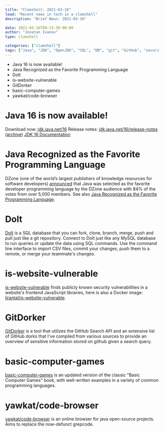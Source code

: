 ```yaml
---
title: "Clamshell: 2021-03-16"
lead: "Recent news in tech in a clamshell"
description: "Brief News: 2021-03-16"

date: 2021-03-16T08:13:39-08:00
author: "Jonatan Ivanov"
type: clamshell

categories: ["clamshell"]
tags: ["Java", "JDK", "OpenJDK", "SQL", "DB", "git", "GitHub", "security"]
---
```


- Java 16 is now available!
- Java Recognized as the Favorite Programming Language
- Dolt
- is-website-vulnerable
- GitDorker
- basic-computer-games
- yawkat/code-browser

<!--more-->

# Java 16 is now available!
Download now: [jdk.java.net/16](https://jdk.java.net/16)
Release notes: [jdk.java.net/16/release-notes (archive)](https://web.archive.org/web/20211019122011/https://jdk.java.net/16/release-notes)
[JDK 16 Documentation](https://docs.oracle.com/en/java/javase/16/index.html)

# Java Recognized as the Favorite Programming Language
DZone (one of the world’s largest publishers of knowledge resources for software developers) [announced](https://www.linkedin.com/posts/dzone_dzoneawards-dzone-activity-6771097687338074112-h-KS) that Java was selected as the favorite developer programming language by the DZone audience with 84% of the votes from over 5,000 members. See also [Java Recognized as the Favorite Programming Language](https://blogs.oracle.com/java/java-recognized-as-the-favorite-programming-language).

# Dolt
[Dolt](https://github.com/dolthub/dolt) is a SQL database that you can fork, clone, branch, merge, push and pull just like a git repository. Connect to Dolt just like any MySQL database to run queries or update the data using SQL commands. Use the command line interface to import CSV files, commit your changes, push them to a remote, or merge your teammate's changes.

# is-website-vulnerable
[is-website-vulnerable](https://github.com/lirantal/is-website-vulnerable) finds publicly known security vulnerabilities in a website's frontend JavaScript libraries, here is also a Docker image: [lirantal/is-website-vulnerable](https://hub.docker.com/r/lirantal/is-website-vulnerable).

# GitDorker
[GitDorker](https://github.com/obheda12/GitDorker) is a tool that utilizes the GitHub Search API and an extensive list of GitHub dorks that I've compiled from various sources to provide an overview of sensitive information stored on github given a search query.

# basic-computer-games
[basic-computer-games](https://github.com/coding-horror/basic-computer-games) is an updated version of the classic "Basic Computer Games" book, with well-written examples in a variety of common programming languages.

# yawkat/code-browser
[yawkat/code-browser](https://github.com/yawkat/code-browser) is an online browser for java open-source projects. Aims to replace the now-defunct grepcode.
